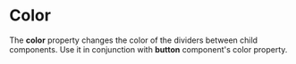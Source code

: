 # Color

The **color** property changes the color of the dividers between child components. Use it in conjunction with **button** component's color property.